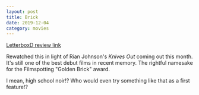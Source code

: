 ```yaml
---
layout: post
title: Brick
date: 2019-12-04
category: movies
---
```

 
[LetterboxD review link](https://letterboxd.com/samarthbhaskar/film/brick/)

Rewatched this in light of Rian Johnson's <em>Knives Out</em> coming out this month. It's still one of the best debut films in recent memory. The rightful namesake for the Filmspotting "Golden Brick" award. 

I mean, high school noir!? Who would even try something like that as a first feature!?